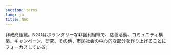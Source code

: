 ```yaml
---
section: terms
lang: ja
title: NGO
---
```


非政府組織。NGOはボランタリーな非営利組織で、慈善活動、コミュニティ構築、キャンペーン、研究、その他、市民社会の中心的な部分を作り上げることにフォーカスしている。
